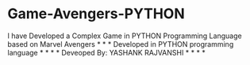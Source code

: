 # Game-Avengers-PYTHON
I have Developed a Complex Game in PYTHON Programming Language based on Marvel Avengers
*
*
*
Developed in PYTHON programming language
*
*
*
*
Deveoped By:
YASHANK RAJVANSHI
*
*
*
*
